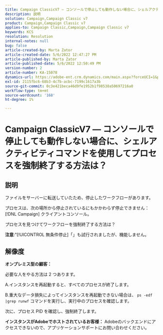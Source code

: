 ```yaml
---
title: Campaign ClassicV7 — コンソールで停止しても動作しない場合に、シェルアクティビティコマンドを使用してプロセスを強制終了する方法は？
description: 説明
solution: Campaign,Campaign Classic v7
product: Campaign,Campaign Classic v7
applies-to: Campaign Classic,Campaign,Campaign Classic v7
keywords: KCS
resolution: Resolution
internal-notes: null
bug: false
article-created-by: Marta Zator
article-created-date: 5/6/2022 12:47:27 PM
article-published-by: Marta Zator
article-published-date: 5/6/2022 12:50:49 PM
version-number: 2
article-number: KA-15078
dynamics-url: https://adobe-ent.crm.dynamics.com/main.aspx?forceUCI=1&pagetype=entityrecord&etn=knowledgearticle&id=9f0becab-3acd-ec11-a7b5-6045bd00dbbc
exl-id: 2115fbc6-68b3-4c7b-acbc-7199c1617a3b
source-git-commit: 0c3e421beca46d9fe1952b1f98538a50697216a0
workflow-type: tm+mt
source-wordcount: '168'
ht-degree: 1%

---
```


# Campaign ClassicV7 — コンソールで停止しても動作しない場合に、シェルアクティビティコマンドを使用してプロセスを強制終了する方法は？

## 説明


ファイルをサーバーに転送していたため、停止したワークフローがあります。

プロセスは、次の場所から停止されているにもかかわらず停止できません： [!DNL Campaign] クライアントコンソール。

プロセスを見つけてワークフローを強制終了する方法は？

<b>注意</b>:&quot;[!UICONTROL 無条件停止]「」も試行されましたが、機能しません。


## 解像度


<b>オンプレミス型の顧客：</b>

必要な人をやる方法は 2 つあります。

A.インスタンスを再起動すると、すべてのプロセスが終了します。

B.重大なデータ損失によってインスタンスを再起動できない場合は、 `ps -edf |grep runwf` コマンドを実行し、実行中のプロセスを確認します。

次に、プロセス PID を確認し、強制終了します。

<b>インスタンスがAdobeでホストされているお客様：</b> Adobeのバックエンドにアクセスできないので、アプリケーションサポートにお問い合わせください。
